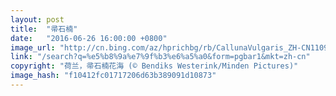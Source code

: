 ```yaml
---
layout: post
title:  "帚石楠"
date:   "2016-06-26 16:00:00 +0800"
image_url: "http://cn.bing.com/az/hprichbg/rb/CallunaVulgaris_ZH-CN11090416298_1920x1080.jpg"
link: "/search?q=%e5%b8%9a%e7%9f%b3%e6%a5%a0&form=pgbar1&mkt=zh-cn"
copyright: "荷兰，帚石楠花海 (© Bendiks Westerink/Minden Pictures)"
image_hash: "f10412fc01717206d63b389091d10873"
---
```

